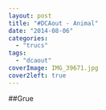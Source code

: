 ```yaml
---
layout: post
title: "#DCAout - Animal"
date: "2014-08-06"
categories: 
  - "trucs"
tags: 
  - "dcaout"
coverImage: IMG_39671.jpg
cover2left: true
---
```


##Grue
